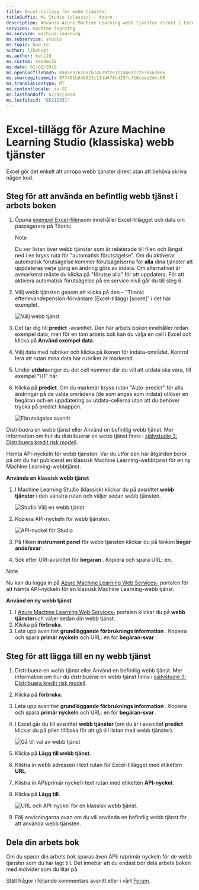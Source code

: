 ```yaml
---
title: Excel-tillägg för webb tjänster
titleSuffix: ML Studio (classic) - Azure
description: Använda Azure Machine Learning webb tjänster direkt i Excel utan att skriva någon kod.
services: machine-learning
ms.service: machine-learning
ms.subservice: studio
ms.topic: how-to
author: likebupt
ms.author: keli19
ms.custom: seodec18
ms.date: 02/01/2018
ms.openlocfilehash: 8565e3c62ea1b74879f2e127abed772576563886
ms.sourcegitcommit: 877491bd46921c11dd478bd25fc718ceee2dcc08
ms.translationtype: MT
ms.contentlocale: sv-SE
ms.lasthandoff: 07/02/2020
ms.locfileid: "85211331"
---
```

# <a name="excel-add-in-for-azure-machine-learning-studio-classic-web-services"></a>Excel-tillägg för Azure Machine Learning Studio (klassiska) webb tjänster

Excel gör det enkelt att anropa webb tjänster direkt utan att behöva skriva någon kod.

## <a name="steps-to-use-an-existing-web-service-in-the-workbook"></a>Steg för att använda en befintlig webb tjänst i arbets boken

1. Öppna [exempel Excel-filen](https://aka.ms/amlexcel-sample-2)som innehåller Excel-tillägget och data om passagerare på Titanic. 
 
    > [!NOTE]
    > Du ser listan över webb tjänster som är relaterade till filen och längst ned i en kryss ruta för "automatisk förutsägelse". Om du aktiverar automatisk förutsägelse kommer förutsägelserna för **alla** dina tjänster att uppdateras varje gång en ändring görs av indata. Om alternativet är avmarkerat måste du klicka på "förutse alla" för att uppdatera. För att aktivera automatisk förutsägelse på en service nivå går du till steg 6.

2. Välj webb tjänsten genom att klicka på den – "Titanic efterlevandepension-förväntare (Excel-tillägg) [score]" i det här exemplet.
   
    ![Välj webb tjänst](./media/excel-add-in-for-web-services/image1.png)
3. Det tar dig till **predict** -avsnittet.  Den här arbets boken innehåller redan exempel data, men för en tom arbets bok kan du välja en cell i Excel och klicka på **Använd exempel data**.
4. Välj data med rubriker och klicka på ikonen för indata-området.  Kontrol lera att rutan mina data har rubriker är markerad.
5. Under **utdata**anger du det cell nummer där du vill att utdata ska vara, till exempel "H1" här.
6. Klicka på **predict**. Om du markerar kryss rutan "Auto-predict" för alla ändringar på de valda områdena (de som anges som indata) utlöser en begäran och en uppdatering av utdata-cellerna utan att du behöver trycka på predict-knappen.
   
    ![Förutsägelse avsnitt](./media/excel-add-in-for-web-services/image1.png)

Distribuera en webb tjänst eller Använd en befintlig webb tjänst. Mer information om hur du distribuerar en webb tjänst finns i [självstudie 3: Distribuera kredit risk modell](tutorial-part3-credit-risk-deploy.md).

Hämta API-nyckeln för webb tjänsten. Var du utför den här åtgärden beror på om du har publicerat en klassisk Machine Learning-webbtjänst för en ny Machine Learning-webbtjänst.

**Använda en klassisk webb tjänst** 

1. I Machine Learning Studio (klassisk) klickar du på avsnittet **webb tjänster** i den vänstra rutan och väljer sedan webb tjänsten.
   
    ![Studio Välj en webb tjänst](./media/excel-add-in-for-web-services/image4.png)
2. Kopiera API-nyckeln för webb tjänsten.
   
    ![API-nyckel för Studio](./media/excel-add-in-for-web-services/image5.png)
3. På fliken **instrument panel** för webb tjänsten klickar du på länken **begär ande/svar** .
4. Sök efter URI-avsnittet för **begäran** .  Kopiera och spara URL: en.

> [!NOTE]
> Nu kan du logga in på [Azure Machine Learning Web Services-](https://services.azureml.net) portalen för att hämta API-nyckeln för en klassisk Machine Learning-webb tjänst.
> 
> 

**Använd en ny webb tjänst**

1. I [Azure Machine Learning Web Services-](https://services.azureml.net) portalen klickar du på **webb tjänster**och väljer sedan din webb tjänst. 
2. Klicka på **förbruka**.
3. Leta upp avsnittet **grundläggande förbruknings information** . Kopiera och spara **primär nyckeln** och URL: en för **begäran-svar** .

## <a name="steps-to-add-a-new-web-service"></a>Steg för att lägga till en ny webb tjänst

1. Distribuera en webb tjänst eller Använd en befintlig webb tjänst. Mer information om hur du distribuerar en webb tjänst finns i [självstudie 3: Distribuera kredit risk modell](tutorial-part3-credit-risk-deploy.md).
2. Klicka på **förbruka**.
3. Leta upp avsnittet **grundläggande förbruknings information** . Kopiera och spara **primär nyckeln** och URL: en för **begäran-svar** .
4. I Excel går du till avsnittet **webb tjänster** (om du är i avsnittet **predict** klickar du på pilen tillbaka för att gå till listan med webb tjänster).
   
    ![Gå till val av webb tjänst](./media/excel-add-in-for-web-services/image3.png)
5. Klicka på **Lägg till webb tjänst**.
6. Klistra in webb adressen i text rutan för Excel-tillägget med etiketten **URL**.
7. Klistra in API/primär nyckel i text rutan med etiketten **API-nyckel**.
8. Klicka på **Lägg till**.
   
    ![URL och API-nyckel för en klassisk webb tjänst.](./media/excel-add-in-for-web-services/image6.png)
9. Följ anvisningarna ovan om du vill använda en befintlig webb tjänst för att använda webb tjänsten.

## <a name="sharing-your-workbook"></a>Dela din arbets bok
Om du sparar din arbets bok sparas även API: n/primär nyckeln för de webb tjänster som du har lagt till. Det innebär att du endast bör dela arbets boken med individer som du litar på.

Ställ frågor i följande kommentars avsnitt eller i vårt [Forum](https://docs.microsoft.com/answers/topics/azure-machine-learning.html).
